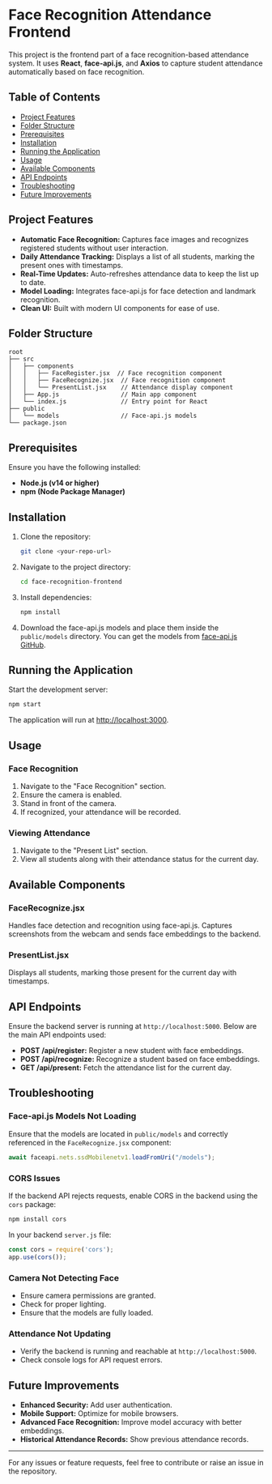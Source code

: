 # Face Recognition Attendance Frontend

This project is the frontend part of a face recognition-based attendance system. It uses **React**, **face-api.js**, and **Axios** to capture student attendance automatically based on face recognition.

## Table of Contents
- [Project Features](#project-features)
- [Folder Structure](#folder-structure)
- [Prerequisites](#prerequisites)
- [Installation](#installation)
- [Running the Application](#running-the-application)
- [Usage](#usage)
- [Available Components](#available-components)
- [API Endpoints](#api-endpoints)
- [Troubleshooting](#troubleshooting)
- [Future Improvements](#future-improvements)

## Project Features
- **Automatic Face Recognition:** Captures face images and recognizes registered students without user interaction.
- **Daily Attendance Tracking:** Displays a list of all students, marking the present ones with timestamps.
- **Real-Time Updates:** Auto-refreshes attendance data to keep the list up to date.
- **Model Loading:** Integrates face-api.js for face detection and landmark recognition.
- **Clean UI:** Built with modern UI components for ease of use.

## Folder Structure
```
root
├── src
│   ├── components
│   │   ├── FaceRegister.jsx  // Face recognition component
│   │   ├── FaceRecognize.jsx  // Face recognition component
│   │   └── PresentList.jsx    // Attendance display component
│   ├── App.js                 // Main app component
│   └── index.js               // Entry point for React
├── public
│   └── models                 // Face-api.js models
└── package.json
```

## Prerequisites
Ensure you have the following installed:
- **Node.js (v14 or higher)**
- **npm (Node Package Manager)**

## Installation
1. Clone the repository:
    ```bash
    git clone <your-repo-url>
    ```

2. Navigate to the project directory:
    ```bash
    cd face-recognition-frontend
    ```

3. Install dependencies:
    ```bash
    npm install
    ```

4. Download the face-api.js models and place them inside the `public/models` directory.
    You can get the models from [face-api.js GitHub](https://github.com/justadudewhohacks/face-api.js).

## Running the Application
Start the development server:
```bash
npm start
```
The application will run at [http://localhost:3000](http://localhost:3000).

## Usage
### Face Recognition
1. Navigate to the "Face Recognition" section.
2. Ensure the camera is enabled.
3. Stand in front of the camera.
4. If recognized, your attendance will be recorded.

### Viewing Attendance
1. Navigate to the "Present List" section.
2. View all students along with their attendance status for the current day.

## Available Components
### FaceRecognize.jsx
Handles face detection and recognition using face-api.js. Captures screenshots from the webcam and sends face embeddings to the backend.

### PresentList.jsx
Displays all students, marking those present for the current day with timestamps.

## API Endpoints
Ensure the backend server is running at `http://localhost:5000`. Below are the main API endpoints used:

- **POST /api/register:** Register a new student with face embeddings.
- **POST /api/recognize:** Recognize a student based on face embeddings.
- **GET /api/present:** Fetch the attendance list for the current day.

## Troubleshooting
### Face-api.js Models Not Loading
Ensure that the models are located in `public/models` and correctly referenced in the `FaceRecognize.jsx` component:
```javascript
await faceapi.nets.ssdMobilenetv1.loadFromUri("/models");
```

### CORS Issues
If the backend API rejects requests, enable CORS in the backend using the `cors` package:
```bash
npm install cors
```
In your backend `server.js` file:
```javascript
const cors = require('cors');
app.use(cors());
```

### Camera Not Detecting Face
- Ensure camera permissions are granted.
- Check for proper lighting.
- Ensure that the models are fully loaded.

### Attendance Not Updating
- Verify the backend is running and reachable at `http://localhost:5000`.
- Check console logs for API request errors.

## Future Improvements
- **Enhanced Security:** Add user authentication.
- **Mobile Support:** Optimize for mobile browsers.
- **Advanced Face Recognition:** Improve model accuracy with better embeddings.
- **Historical Attendance Records:** Show previous attendance records.

---
For any issues or feature requests, feel free to contribute or raise an issue in the repository.

